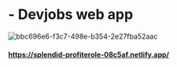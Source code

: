 # - Devjobs web app
![bbc696e6-f3c7-498e-b354-2e27fba52aac](https://github.com/haciyev13/DevJobs_Project-App/assets/121634384/5e76d587-a718-4ab1-958f-9b6af0cd5ec9)

#### https://splendid-profiterole-08c5af.netlify.app/


